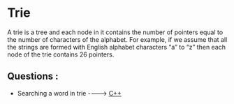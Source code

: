 # Trie

A trie is a tree and each node in it contains the number of pointers equal to the number of
characters of the alphabet. For example, if we assume that all the strings are formed with English
alphabet characters “a” to “z” then each node of the trie contains 26 pointers.

## Questions :
* Searching a word in trie ----> [C++](/Code/C++/searching_a_word_in_trie.cpp)
